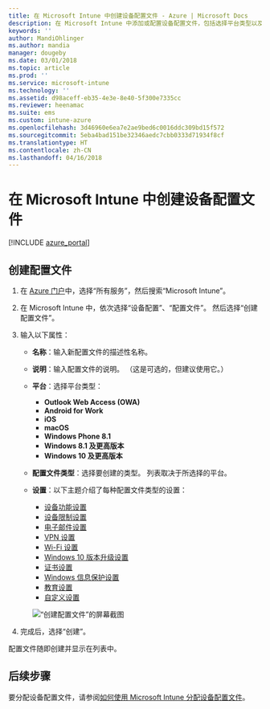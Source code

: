 ```yaml
---
title: 在 Microsoft Intune 中创建设备配置文件 - Azure | Microsoft Docs
description: 在 Microsoft Intune 中添加或配置设备配置文件，包括选择平台类型以及在 Azure 门户内配置设置。
keywords: ''
author: MandiOhlinger
ms.author: mandia
manager: dougeby
ms.date: 03/01/2018
ms.topic: article
ms.prod: ''
ms.service: microsoft-intune
ms.technology: ''
ms.assetid: d98aceff-eb35-4e3e-8e40-5f300e7335cc
ms.reviewer: heenamac
ms.suite: ems
ms.custom: intune-azure
ms.openlocfilehash: 3d46960e6ea7e2ae9bed6c0016ddc309bd15f572
ms.sourcegitcommit: 5eba4bad151be32346aedc7cbb0333d71934f8cf
ms.translationtype: HT
ms.contentlocale: zh-CN
ms.lasthandoff: 04/16/2018
---
```

# <a name="create-a-device-profile-in-microsoft-intune"></a>在 Microsoft Intune 中创建设备配置文件

[!INCLUDE [azure_portal](./includes/azure_portal.md)]

## <a name="create-the-profile"></a>创建配置文件
1. 在 [Azure 门户](https://portal.azure.com)中，选择“所有服务”，然后搜索“Microsoft Intune”。

2. 在 Microsoft Intune 中，依次选择“设备配置”、“配置文件”。 然后选择“创建配置文件”。

3. 输入以下属性：

   - **名称**：输入新配置文件的描述性名称。
   - **说明**：输入配置文件的说明。 （这是可选的，但建议使用它。）
   - **平台**：选择平台类型：  

       - **Outlook Web Access (OWA)**
       - **Android for Work**
       - **iOS**
       - **macOS**
       - **Windows Phone 8.1**
       - **Windows 8.1 及更高版本**
       - **Windows 10 及更高版本**

   - **配置文件类型**：选择要创建的类型。 列表取决于所选择的平台。
   - **设置**：以下主题介绍了每种配置文件类型的设置：

       -  [设备功能设置](device-features-configure.md)
       -  [设备限制设置](device-restrictions-configure.md)
       -  [电子邮件设置](email-settings-configure.md)
       -  [VPN 设置](vpn-settings-configure.md)
       -  [Wi-Fi 设置](wi-fi-settings-configure.md)
       -  [Windows 10 版本升级设置](edition-upgrade-configure-windows-10.md)
       -  [证书设置](certificates-configure.md)
       -  [Windows 信息保护设置](windows-information-protection-configure.md)
       -  [教育设置](education-settings-configure.md)
       -  [自定义设置](custom-settings-configure.md)

     ![“创建配置文件”的屏幕截图](./media/create-device-profile.png)

4. 完成后，选择“创建”。

配置文件随即创建并显示在列表中。


## <a name="next-steps"></a>后续步骤
要分配设备配置文件，请参阅[如何使用 Microsoft Intune 分配设备配置文件](device-profile-assign.md)。
